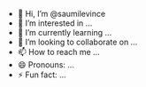 - 👋 Hi, I’m @saumilevince
- 👀 I’m interested in ...
- 🌱 I’m currently learning ...
- 💞️ I’m looking to collaborate on ...
- 📫 How to reach me ...
- 😄 Pronouns: ...
- ⚡ Fun fact: ...

<!---
saumilevince/saumilevince is a ✨ special ✨ repository because its `README.md` (this file) appears on your GitHub profile.
You can click the Preview link to take a look at your changes.
--->
